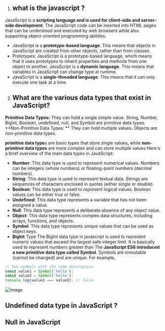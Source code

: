 1) ## what is the javascript ?
JavaScript is a **scripting language and is used for client-side and server-side development**. The JavaScript code can be inserted into HTML pages that can be understood and executed by web browsers while also supporting object-oriented programming abilities.
-  JavaScript is a **prototype-based language**. This means that objects in JavaScript are created from other objects, rather than from classes.
-  Prototypes: JavaScript is a prototype-based language, which means that it uses prototypes to inherit properties and methods from one object to another.
  JavaScript is a **dynamic language**. This means that variables in JavaScript can change type at runtime.
- JavaScript is a **single-threaded language**. This means that it can only execute one task at a time.
2) ##  What are the various data types that exist in JavaScript?
  **Primitive Data Types:** They can hold a single simple value. String, Number, BigInt, Boolean, undefined, null, and Symbol are primitive data types.
**Non-Primitive Data Types: ** They can hold multiple values. Objects are non-primitive data types.
  
**primitive data type**s are basic types that store single values, while
**non-primitive data types** are more complex and can store multiple values
Here's a brief overview of the main data types in JavaScript:
- **Number**: This data type is used to represent numerical values. Numbers can be integers (whole numbers) or floating-point numbers (decimal numbers).
- **String**: This data type is used to represent textual data. Strings are sequences of characters enclosed in quotes (either single or double).
- **Boolean**: This data type is used to represent logical values. Boolean values can be either true or false.
- **Undefined**: This data type represents a variable that has not been assigned a value.
- **Null**: This data type represents a deliberate absence of any object value.
- **Object**: This data type represents complex data structures, including arrays, functions, and objects.
- **Symbol**: This data type represents unique values that can be used as object keys.
-  **BigInt** Type
   The BigInt data type in javascript is used to represent numeric values that exceed the largest safe integer limit. It is basically used to represent 
     numbers greater than 
The **JavaScript ES6 introduced a new primitive data type called Symbol**. Symbols are immutable (cannot be changed) and are unique. For example,

```javascript
// two symbols with the same description
const value1 = Symbol('hello');
const value2 = Symbol('hello');
console.log(value1 === value2); // false
```
![image](https://github.com/user-attachments/assets/2777c9e5-9e80-42c4-aeec-68c228ec110b)
## Undefined data type in JavaScript ?
## Null in JavaScript

